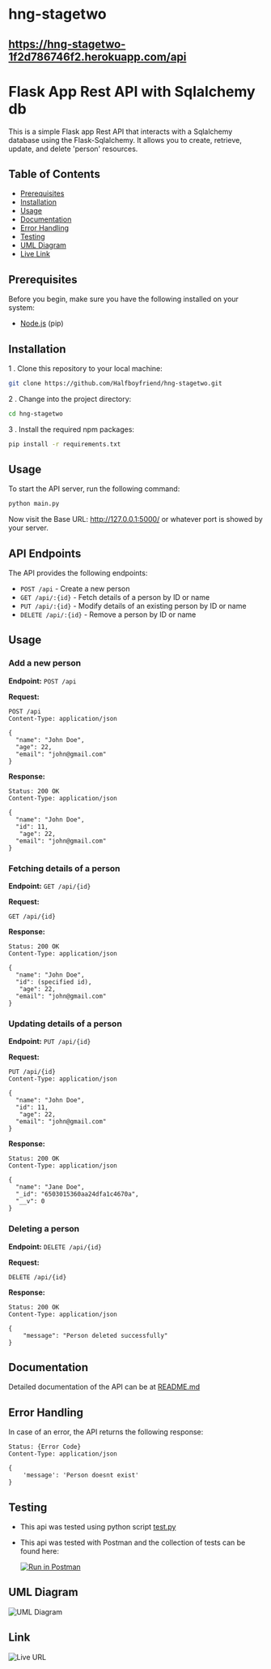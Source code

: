 # hng-stagetwo


## https://hng-stagetwo-1f2d786746f2.herokuapp.com/api

# Flask App Rest API with Sqlalchemy db

This is a simple Flask app Rest API that interacts with a Sqlalchemy database using the Flask-Sqlalchemy. It allows you to create, retrieve, update, and delete 'person' resources.

## Table of Contents
- [Prerequisites](#prerequisites)
- [Installation](#installation)
- [Usage](#usage)
- [Documentation](#documentation)
- [Error Handling](#error-handling)
- [Testing](#testing)
- [UML Diagram](#uml-diagram)
- [Live Link](#Link)

## Prerequisites

Before you begin, make sure you have the following installed on your system:

- [Node.js](https://python.org/) (pip)

## Installation

1 . Clone this repository to your local machine:

   ```bash
   git clone https://github.com/Halfboyfriend/hng-stagetwo.git
   ```

2 . Change into the project directory:

   ```bash
   cd hng-stagetwo
   ```

3 . Install the required npm packages:

   ```bash
  pip install -r requirements.txt
   ```


## Usage

To start the API server, run the following command:

```bash
python main.py
```


Now visit the Base URL: http://127.0.0.1:5000/ or whatever port is showed by your server.


## API Endpoints

The API provides the following endpoints:

- `POST /api` - Create a new person
- `GET /api/:{id}` - Fetch details of a person by ID or name
- `PUT /api/:{id}` - Modify details of an existing person by ID or name
- `DELETE /api/:{id}` - Remove a person by ID or name


## Usage

### Add a new person

**Endpoint:** `POST /api`

**Request:**

```http
POST /api
Content-Type: application/json

{
  "name": "John Doe",
  "age": 22,
  "email": "john@gmail.com"
}
```

**Response:**

```http
Status: 200 OK
Content-Type: application/json

{
  "name": "John Doe",
  "id": 11,
   "age": 22,
  "email": "john@gmail.com"
}
```

### Fetching details of a person

**Endpoint:** `GET /api/{id}`

**Request:**

```http
GET /api/{id}
```

**Response:**

```http
Status: 200 OK
Content-Type: application/json

{
  "name": "John Doe",
  "id": (specified id),
   "age": 22,
  "email": "john@gmail.com"
}
```

### Updating details of a person

**Endpoint:** `PUT /api/{id}`

**Request:**

```http
PUT /api/{id}
Content-Type: application/json

{
  "name": "John Doe",
  "id": 11,
   "age": 22,
  "email": "john@gmail.com"
}
```

**Response:**

```http
Status: 200 OK
Content-Type: application/json

{
  "name": "Jane Doe",
  "_id": "6503015360aa24dfa1c4670a",
  "__v": 0
}
```

### Deleting a person

**Endpoint:** `DELETE /api/{id}`

**Request:**

```http
DELETE /api/{id}
```

**Response:**

```http
Status: 200 OK
Content-Type: application/json

{
    "message": "Person deleted successfully"
}
```

## Documentation

Detailed documentation of the API can be at [README.md](README.md)

## Error Handling

In case of an error, the API returns the following response:

```http
Status: {Error Code}
Content-Type: application/json

{
    'message': 'Person doesnt exist'
}
```

## Testing
- This api was tested using python script 
[test.py](test.py)
- This api was tested with Postman and the collection of tests can be found here:

    [![Run in Postman](https://run.pstmn.io/button.svg)](static/api.png)

## UML Diagram
![UML Diagram](static/uml-diagram.png)

## Link

![Live URL](https://hng-stagetwo-1f2d786746f2.herokuapp.com/api)

